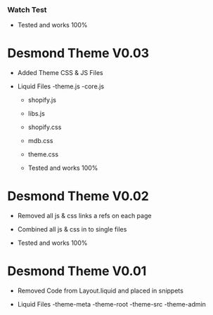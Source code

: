 <!-- ------------------------------------------ -->

### Watch Test

- Tested and works 100%

<!-- ------------------------------------------ -->

# Desmond Theme V0.03

- Added Theme CSS & JS Files

- Liquid Files
  -theme.js
  -core.js

  - shopify.js
  - libs.js
  - shopify.css
  - mdb.css
  - theme.css

  - Tested and works 100%

<!-- ------------------------------------------ -->

# Desmond Theme V0.02

- Removed all js & css links a refs on each page
- Combined all js & css in to single files

- Tested and works 100%

<!-- ------------------------------------------ -->

# Desmond Theme V0.01

- Removed Code from Layout.liquid
  and placed in snippets

- Liquid Files
  -theme-meta
  -theme-root
  -theme-src
  -theme-admin
